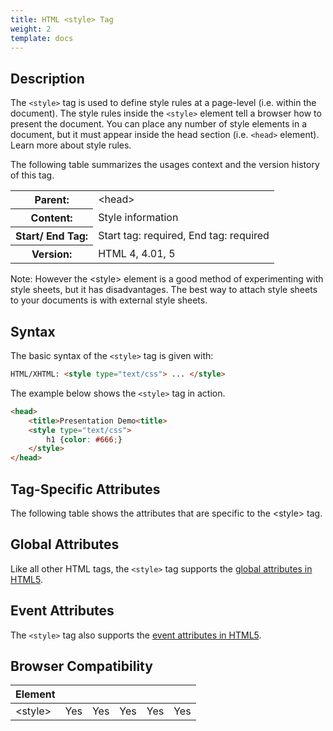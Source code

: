 ```yaml
---
title: HTML <style> Tag
weight: 2
template: docs
---	
```

## Description

The `<style>` tag is used to define style rules at a page-level (i.e. within the document). The style rules inside the `<style>` element tell a browser how to present the document. You can place any number of style elements in a document, but it must appear inside the head section (i.e. `<head>` element). Learn more about style rules.

The following table summarizes the usages context and the version history of this tag.

<table style="width:100%">
  <tr>
    <th>Parent:</th>
    <td>&lt;head&gt;</td>
  </tr>
  <tr>
    <th>Content:</th>
    <td>Style information</td>
  </tr>
  <tr>
    <th>Start/ End Tag:</th>
    <td>Start tag: required, End tag: required</td>
  </tr>
    <tr>
    <th>Version:</th>
    <td>HTML 4, 4.01, 5</td>
  </tr>
</table>	

<div class="note">
<p>Note: However the &lt;style&gt; element is a good method of experimenting with style sheets, but it has disadvantages. The best way to attach style sheets to your documents is with external style sheets.</p>
</div>

## Syntax

The basic syntax of the `<style>` tag is given with:

```html
HTML/XHTML: <style type="text/css"> ... </style>

```

The example below shows the `<style>` tag in action.

```html
<head>
    <title>Presentation Demo<title>
    <style type="text/css">
        h1 {color: #666;}
    </style>
</head>                        
```

## Tag-Specific Attributes
The following table shows the attributes that are specific to the &lt;style&gt; tag.

## Global Attributes

Like all other HTML tags, the `<style>` tag supports the [global attributes in HTML5](https://www.tutorialrepublic.com/html-reference/html5-global-attributes.php).

## Event Attributes

The `<style>` tag also supports the [event attributes in HTML5](https://www.tutorialrepublic.com/html-reference/html5-event-attributes.php).

## Browser Compatibility
|  Element |<i class="chrome"></i>    | <i class="ie"></i>   | <i class="firefox"></i>   |  <i class="safari"></i>  | <i class="opera"></i>   |
| ------------ | ------------ | ------------ | ------------ | ------------ | ------------ |
| &lt;style&gt;  |Yes   |Yes   |Yes   |Yes   |Yes   |
